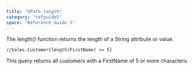 ```yaml
---
title: "XPath length"
category: "refguide5"
space: "Reference Guide 5"
---
```



The length() function returns the length of a String attribute or value.

```
//Sales.Customer[length(FirstName) >= 5]

```

This query returns all customers with a FirstName of 5 or more characters.